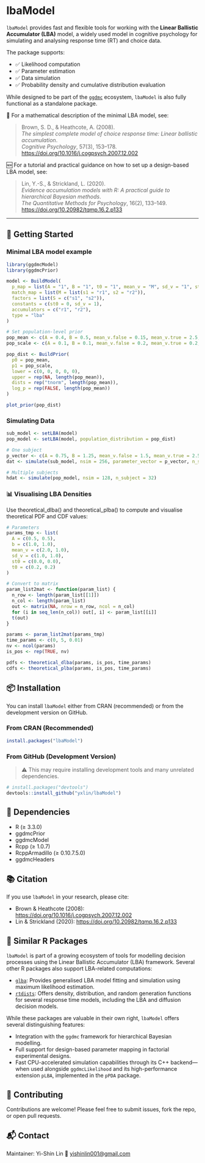 # lbaModel

`lbaModel` provides fast and flexible tools for working with the **Linear Ballistic Accumulator (LBA)** model, a widely used model in cognitive psychology for simulating and analysing response time (RT) and choice data.

The package supports:

- ✅ Likelihood computation  
- ✅ Parameter estimation  
- ✅ Data simulation  
- ✅ Probability density and cumulative distribution evaluation  

While designed to be part of the [`ggdmc`](https://cran.r-project.org/package=ggdmc) ecosystem, `lbaModel` is also fully functional as a standalone package.

📖 For a mathematical description of the minimal LBA model, see:

> Brown, S. D., & Heathcote, A. (2008).  
> *The simplest complete model of choice response time: Linear ballistic accumulation*.  
> *Cognitive Psychology*, 57(3), 153–178. https://doi.org/10.1016/j.cogpsych.2007.12.002  

🆕 For a tutorial and practical guidance on how to set up a design-based LBA model, see:

> Lin, Y.-S., & Strickland, L. (2020).  
> *Evidence accumulation models with R: A practical guide to hierarchical Bayesian methods*.  
> *The Quantitative Methods for Psychology*, 16(2), 133–149. https://doi.org/10.20982/tqmp.16.2.p133

---

## 🚀 Getting Started

### Minimal LBA model example

```r
library(ggdmcModel)
library(ggdmcPrior)

model <- BuildModel(
  p_map = list(A = "1", B = "1", t0 = "1", mean_v = "M", sd_v = "1", st0 = "1"),
  match_map = list(M = list(s1 = "r1", s2 = "r2")),
  factors = list(S = c("s1", "s2")),
  constants = c(st0 = 0, sd_v = 1),
  accumulators = c("r1", "r2"),
  type = "lba"
)

# Set population-level prior
pop_mean <- c(A = 0.4, B = 0.5, mean_v.false = 0.15, mean_v.true = 2.5, t0 = 0.3)
pop_scale <- c(A = 0.1, B = 0.1, mean_v.false = 0.2, mean_v.true = 0.2, t0 = 0.05)

pop_dist <- BuildPrior(
  p0 = pop_mean,
  p1 = pop_scale,
  lower = c(0, 0, 0, 0, 0),
  upper = rep(NA, length(pop_mean)),
  dists = rep("tnorm", length(pop_mean)),
  log_p = rep(FALSE, length(pop_mean))
)

plot_prior(pop_dist)
```

### Simulating Data

```r
sub_model <- setLBA(model)
pop_model <- setLBA(model, population_distribution = pop_dist)

# One subject
p_vector <- c(A = 0.75, B = 1.25, mean_v.false = 1.5, mean_v.true = 2.5, t0 = 0.15)
dat <- simulate(sub_model, nsim = 256, parameter_vector = p_vector, n_subject = 1)

# Multiple subjects
hdat <- simulate(pop_model, nsim = 128, n_subject = 32)


```

### 📊 Visualising LBA Densities
Use theoretical_dlba() and theoretical_plba() to compute and visualise theoretical PDF and CDF values:

```r
# Parameters
params_tmp <- list(
  A = c(0.5, 0.5),
  b = c(1.0, 1.0),
  mean_v = c(2.0, 1.0),
  sd_v = c(1.0, 1.0),
  st0 = c(0.0, 0.0),
  t0 = c(0.2, 0.2)
)

# Convert to matrix
param_list2mat <- function(param_list) {
  n_row <- length(param_list[[1]])
  n_col <- length(param_list)
  out <- matrix(NA, nrow = n_row, ncol = n_col)
  for (i in seq_len(n_col)) out[, i] <- param_list[[i]]
  t(out)
}

params <- param_list2mat(params_tmp)
time_params <- c(0, 5, 0.01)
nv <- ncol(params)
is_pos <- rep(TRUE, nv)

pdfs <- theoretical_dlba(params, is_pos, time_params)
cdfs <- theoretical_plba(params, is_pos, time_params)

```

## 📦 Installation
You can install `lbaModel` either from CRAN (recommended) or from the development version on GitHub.

### From CRAN (Recommended)

```r
install.packages("lbaModel")

```

### From GitHub (Development Version)
> ⚠️ This may require installing development tools and many unrelated dependencies.

```r
# install.packages("devtools")
devtools::install_github("yxlin/lbaModel")

```

## 🔧 Dependencies
- R (≥ 3.3.0)
- ggdmcPrior
- ggdmcModel
- Rcpp (≥ 1.0.7)
- RcppArmadillo (≥ 0.10.7.5.0)
- ggdmcHeaders

## 📚 Citation

If you use `lbaModel` in your research, please cite:

- Brown & Heathcote (2008): https://doi.org/10.1016/j.cogpsych.2007.12.002
- Lin & Strickland (2020): https://doi.org/10.20982/tqmp.16.2.p133


## 🔄 Similar R Packages

`lbaModel` is part of a growing ecosystem of tools for modelling decision processes using the Linear Ballistic Accumulator (LBA) framework. Several other R packages also support LBA-related computations:

- [`glba`](https://cran.r-project.org/package=glba): Provides generalised LBA model fitting and simulation using maximum likelihood estimation.
- [`rtdists`](https://cran.r-project.org/package=rtdists): Offers density, distribution, and random generation functions for several response time models, including the LBA and diffusion decision models.

While these packages are valuable in their own right, `lbaModel` offers several distinguishing features:

- Integration with the `ggdmc` framework for hierarchical Bayesian modelling.
- Full support for design-based parameter mapping in factorial experimental designs.
- Fast CPU-accelerated simulation capabilities through its C++ backend—when used alongside `ggdmcLikelihood` and its high-performance extension `pLBA`, implemented in the `pPDA` package.

## 🤝 Contributing
Contributions are welcome! Please feel free to submit issues, fork the repo, or open pull requests.

## 📬 Contact
Maintainer: Yi-Shin Lin
📧 yishinlin001@gmail.com
